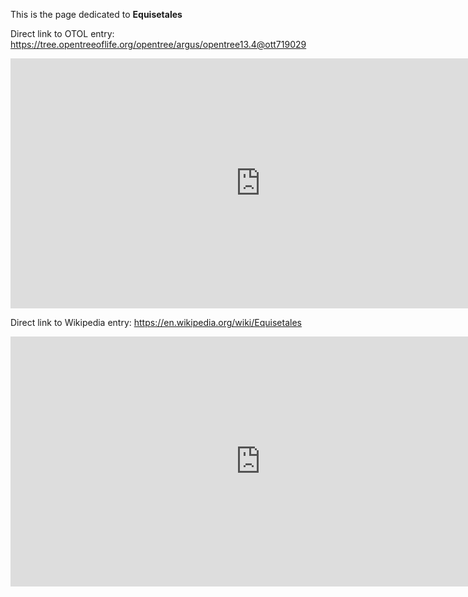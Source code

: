 This is the page dedicated to **Equisetales**


Direct link to OTOL entry: https://tree.opentreeoflife.org/opentree/argus/opentree13.4@ott719029



<html>
    <body>
    <iframe src="https://tree.opentreeoflife.org/opentree/argus/opentree13.4@ott719029"
    width="800" height="400" frameborder="0" allowfullscreen> </iframe>
    </body>
</html>
    


Direct link to Wikipedia entry: https://en.wikipedia.org/wiki/Equisetales



<html>
    <body>
    <iframe src="https://en.wikipedia.org/wiki/Equisetales"
    width="800" height="400" frameborder="0" allowfullscreen> </iframe>
    </body>
</html>
    
